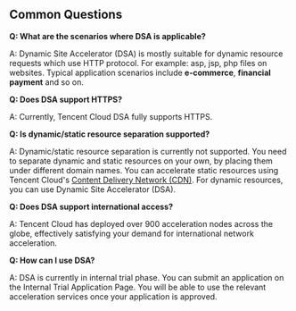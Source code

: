 ## Common Questions

**Q: What are the scenarios where DSA is applicable?**

A: Dynamic Site Accelerator (DSA) is mostly suitable for dynamic resource requests which use HTTP protocol. For example: asp, jsp, php files on websites. Typical application scenarios include **e-commerce**, **financial payment** and so on.

**Q: Does DSA support HTTPS?**

A: Currently, Tencent Cloud DSA fully supports HTTPS.

**Q: Is dynamic/static resource separation supported?**

A: Dynamic/static resource separation is currently not supported. You need to separate dynamic and static resources on your own, by placing them under different domain names. You can accelerate static resources using Tencent Cloud's [Content Delivery Network (CDN)](https://cloud.tencent.com/product/cdn). For dynamic resources, you can use Dynamic Site Accelerator (DSA).

**Q: Does DSA support international access?**

A: Tencent Cloud has deployed over 900 acceleration nodes across the globe, effectively satisfying your demand for international network acceleration.

**Q: How can I use DSA?**

A: DSA is currently in internal trial phase. You can submit an application on the Internal Trial Application Page. You will be able to use the relevant acceleration services once your application is approved.


